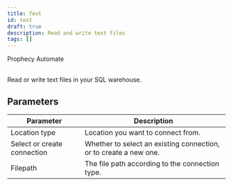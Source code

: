 ```yaml
---
title: Text
id: text
draft: true
description: Read and write text files
tags: []
---
```


<span class="badge">Prophecy Automate</span><br/><br/>

Read or write text files in your SQL warehouse.

## Parameters

| Parameter                   | Description                                                       |
| --------------------------- | ----------------------------------------------------------------- |
| Location type               | Location you want to connect from.                                |
| Select or create connection | Whether to select an existing connection, or to create a new one. |
| Filepath                    | The file path according to the connection type.                   |
